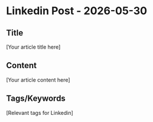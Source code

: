 # Linkedin Post - 2026-05-30

## Title
[Your article title here]

## Content
[Your article content here]

## Tags/Keywords
[Relevant tags for Linkedin]
